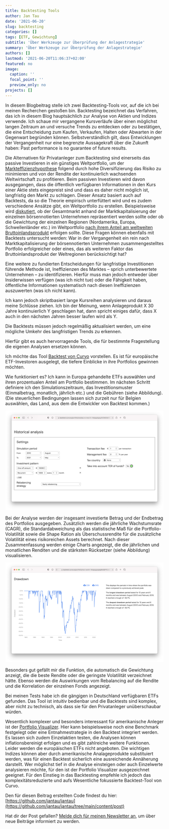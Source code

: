```yaml
---
title: Backtesting Tools
author: Jan Tau
date: '2021-06-20'
slug: backtesting
categories: []
tags: [ETF, Gewichtung]
subtitle: 'Über Werkzeuge zur Überprüfung der Anlagestrategie'
summary: 'Über Werkzeuge zur Überprüfung der Anlagestrategie'
authors: []
lastmod: '2021-06-20T11:06:37+02:00'
featured: no
image:
  caption: ''
  focal_point: ''
  preview_only: no
projects: []
---
```


In diesem Blogbeitrag stelle ich zwei Backtesting-Tools vor, auf die ich bei meinen Recherchen gestoßen bin. Backtesting bezeichnet das Verfahren, das ich in diesem Blog hauptsächlich zur Analyse von Aktien und Indizes verwende. Ich schaue mir vergangene Kursverläufe über einen möglichst langen Zeitraum an und versuche Trends zu entdecken oder zu bestätigen, die eine Entscheidung zum Kaufen, Verkaufen, Halten oder Abwarten in der Gegenwart begründen können. Selbstverständlich gilt, dass Entwicklungen der Vergangenheit nur eine begrenzte Aussagekraft über die Zukunft haben: Past performance is no guarantee of future results.

Die Alternativen für Privatanleger zum Backtesting sind einerseits das passive Investieren in ein günstiges Weltportfolio, um der [Markteffizienzhypothese](https://www.finanzfluss.de/etf-handbuch/weltportfolio/#1) folgend durch hohe Diversifizierung das Risiko zu minimieren und von der Rendite der kontinuierlich wachsenden Weltwirtschaft zu profitieren. Beim passiven Investieren wird davon ausgegangen, dass die öffentlich verfügbaren Informationen in den Kurs einer Aktie stets eingepreist sind und dass es daher nicht möglich ist, langfristig den Markt zu schlagen. Dieser Ansatz basiert auch auf Backtests, da so  die Theorie empirisch unterfüttert wird und es zudem verschiedene Ansätze gibt, ein Weltportfolio zu erstellen. Beispielsweise wird [diskutiert](https://www.youtube.com/watch?v=HOUHuKtsE54&t=1177s), ob der Gesamtmarkt anhand der Marktkapitalisierung der einzelnen börsennotierten Unternehmen repräsentiert werden sollte oder ob die Gewichtung der einzelnen Regionen (Nordamerika, Europa, Schwellenländer etc.) im Weltportfolio [nach ihrem Anteil am weltweiten Bruttoinlandsprodukt](https://www.justetf.com/de/academy/globale-aktienstrategien-mit-etfs.html) erfolgen sollte. Diese Fragen können ebenfalls mit Backtests untersucht werden: War in der Vergangenheit ein rein nach Marktkapitalisierung der börsennotierten Unternehmen zusammengestelltes Portfolio erfolgreicher oder eines, das als weiteren Faktor das Bruttoinlandsprodukt der Weltregionen berücksichtigt hat?

Eine weitere zu fundierten Entscheidungen für langfristige Investitionen führende Methode ist, Ineffizienzen des Marktes – sprich unterbewertete Unternehmen – zu identifizieren. Hierfür muss man jedoch entweder über Insiderwissen verfügen (was ich nicht tue) oder die Fähigkeit haben, öffentliche Informationen systematisch nach diesen Ineffizienzen auszuwerten (was ich nicht kann).

Ich kann jedoch skriptbasiert lange Kursreihen analysieren und daraus meine Schlüsse ziehen. Ich bin der Meinung, wenn Anlageprodukt X 30 Jahre kontinuierlich Y geschlagen hat, dann spricht einiges dafür, dass X auch in den nächsten Jahren besser laufen wird als Y.

Die Backtests müssen jedoch regelmäßig aktualisiert werden, um eine mögliche Umkehr des langfristigen Trends zu erkennen. 

Hierfür gibt es auch hervorragende Tools, die für bestimmte Fragestellung die eigenen Analysen ersetzen können.

Ich möchte das Tool [Backtest von Curvo](https://backtest.curvo.eu) vorstellen. Es ist für europäische ETF-Investoren ausgelegt, die tiefere Einblicke in ihre Portfolios gewinnen möchten.

Wie funktioniert es? Ich kann in Europa gehandelte ETFs auswählen und ihren prozentualen Anteil am Portfolio bestimmen. Im nächsten Schritt definiere ich den Simulationszeitraum, das Investitionsmuster (Einmalbetrag, monatlich, jährlich etc.) und die Gebühren (siehe Abbildung). (Die steuerlichen Bedingungen lassen sich zurzeit nur für Belgien auswählen, das Land, aus dem die Entwickler von Backtest kommen.)

![](settings.png)

Bei der Analyse werden der insgesamt investierte Betrag und der Endbetrag des Portfolios ausgegeben. Zusätzlich werden die jährliche Wachstumsrate (CAGR), die Standardabweichung als das statistische Maß für die Portfolio-Volatilität sowie die Shape Ration als Überschussrendite für die zusätzliche Volatilität eines risikoreichen Assets berechnet. Nach dieser Zusammenfassung werden einige Charts angezeigt, die die jährlichen und monatlichen Renditen und die stärksten Rücksetzer (siehe Abbildung) visualisieren. 

![](drawdown.png)

Besonders gut gefällt mir die Funktion, die automatisch die Gewichtung anzeigt, die die beste Rendite oder die geringste Volatilität verzeichnet hätte. Ebenso werden die Auswirkungen vom Rebalancing auf die Rendite und die Korrelation der einzelnen Fonds angezeigt.

Bei meinen Tests habe ich die gängigen in Deutschland verfügbaren ETFs gefunden. Das Tool ist intuitiv bedienbar und die Backtests sind komplex, aber nicht zu technisch, als dass sie für den Privatanleger unüberschaubar würden. 

Wesentlich komplexer und besonders interessant für amerikanische Anleger ist der [Portfolio Visualizer](https://www.portfoliovisualizer.com). Hier kann beispielsweise noch eine Benchmark festgelegt oder eine Entnahmestrategie in den Backtest integriert werden. Es lassen sich zudem Einzelaktien testen, die Analysen können inflationsbereinigt erfolgen und es gibt zahlreiche weitere Funktionen. Leider werden die europäischen ETFs nicht angeboten. Die wichtigen Indizes können aber durch amerikanische Analageprodukte substituiert werden, was für einen Backtest sicherlich eine ausreichende Annäherung darstellt. Wer möglichst tief in die Analyse einsteigen oder auch Einzelwerte analysieren möchte, für den ist der Portfolio Visualizer ausgezeichnet geeignet. Für den Einstieg in das Backtesting empfehle ich jedoch das komplexitätsreduzierte und aufs Wesentliche fokussierte Backtest-Tool von Curvo.

Den für diesen Beitrag erstellten Code findest du hier: [https://github.com/jantau/jantau](https://github.com/jantau/jantau/tree/main/content/post)

Hat dir der Post gefallen? [Melde dich für meinen Newsletter an](https://tinyletter.com/jantau), um über neue Beiträge informiert zu werden.
